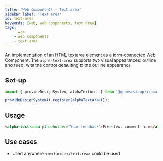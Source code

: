```yaml
---
title: 'Web Components - Text area'
sidebar_label: 'Text area'
id: text-area
keywords: [web, web components, text area]
tags:
    - web
    - web components
    - text area
---
```


An implementation of an [HTML textarea element](https://developer.mozilla.org/en-US/docs/Web/HTML/Element/textarea) as a form-connected Web Component. The `alpha-text-area` supports two visual appearances: outline and filled, with the control defaulting to the outline appearance.

## Set-up

```ts
import { provideDesignSystem, alphaTextArea } from '@genesislcap/alpha-design-system';

provideDesignSystem().register(alphaTextArea());
```

## Usage

```html live
<alpha-text-area placeholder="Your feedback">Free-text comment form</alpha-text-area>
```

## Use cases

* Used anywhere `<textarea></textarea>` could be used
